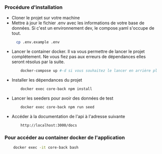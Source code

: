 ### Procédure d'installation

* Cloner le projet sur votre machine
* Mettre à jour le fichier .env avec les informations de votre base de données. Si c'est un environnement dev, le compose.yaml s'occupe de tout.
  ```sh
    cp .env.example .env
  ```
* Lancer le container docker. Il va vous permettre de lancer le projet complétement. Ne vous fiez pas aux erreurs de dépendances elles seront résolus par la suite.
    ```sh
        docker-compose up #-d si vous souhaitez le lancer en arrière plan
    ```
* Installer les dépendances du projet
    ```sh
        docker exec core-back npm install
    ```
* Lancer les seeders pour avoir des données de test
    ```sh
        docker exec core-back npm run seed
    ```
* Accéder à la documentation de l'api à l'adresse suivante
    ```
        http://localhost:3000/docs
    ```
  
### Pour accéder au container docker de l'application
  ```sh
      docker exec -it core-back bash
  ```